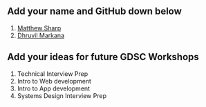 ## Add your name and GitHub down below

1. [Matthew Sharp](https://github.com/MattSharp05)
2. [Dhruvil Markana](https://github.com/dhruvil318)


## Add your ideas for future GDSC Workshops

1. Technical Interview Prep
2. Intro to Web development
3. Intro to App development
4. Systems Design Interview Prep

